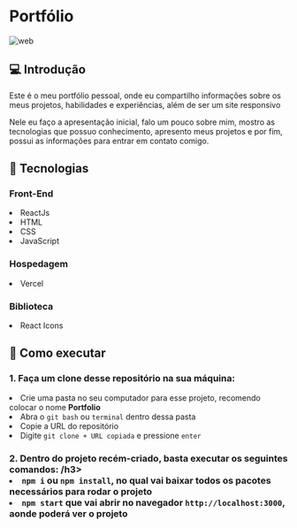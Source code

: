 <h1>Portfólio</h1>

![web](https://user-images.githubusercontent.com/112266976/225007695-180b4adc-f969-4902-b5ca-264e089c21d7.png)

<h2>💻 Introdução</h2>

<p>Este é o meu portfólio pessoal, onde eu compartilho informações sobre os meus projetos, habilidades e experiências, além de ser um site responsivo</p>
<p>Nele eu faço a apresentação inicial, falo um pouco sobre mim, mostro as tecnologias que possuo conhecimento, apresento meus projetos e por fim, possui as informações para entrar em contato comigo.</p>

<h2>🚀 Tecnologias</h2>
<h3>Front-End</h3>

<li>ReactJs</li>
<li>HTML</li>
<li>CSS</li>
<li>JavaScript</li>

<h3>Hospedagem</h3>

<li>Vercel</li>

<h3>Biblioteca</h3>

<li>React Icons</li>


<h2>📝 Como executar</h2>
<h3>1. Faça um clone desse repositório na sua máquina:</h3>
<li>Crie uma pasta no seu computador para esse projeto, recomendo colocar o nome <b>Portfolio</b></li>
 
<li>Abra o <code>git bash</code> ou <code>terminal</code> dentro dessa pasta</li>
<li>Copie a URL do repositório</li>
<li>Digite <code>git clone + URL copiada</code> e pressione <code>enter</code></li>

<h3>2. Dentro do projeto recém-criado, basta executar os seguintes comandos: ⁣/h3>

<li><code>npm i</code> ou <code>npm install</code>, no qual vai baixar todos os pacotes necessários para rodar o projeto</li>
<li><code>npm start</code> que vai abrir no navegador <code>http://localhost:3000</code>, aonde poderá ver o projeto </li>
